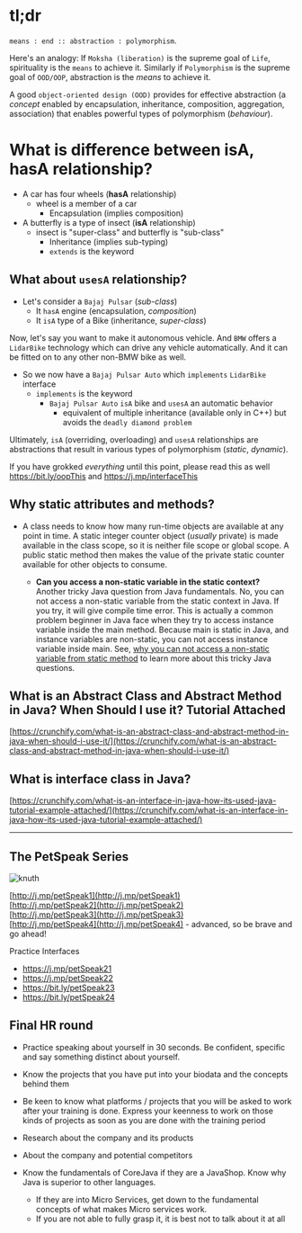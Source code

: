 
# tl;dr 

`means : end :: abstraction : polymorphism`. 

Here's an analogy:  If `Moksha (liberation)` is the supreme goal of `Life`,  spirituality is the `means` to achieve it. Similarly if `Polymorphism` is the supreme goal of `OOD/OOP`, abstraction is the _means_ to achieve it. 

A good `object-oriented design (OOD)` provides for effective abstraction (a _concept_ enabled by encapsulation, inheritance, composition, aggregation, association) that enables powerful types of polymorphism (_behaviour_). 

# What is difference between isA,  hasA relationship? 

   - A car has four wheels (**hasA** relationship)
	    - wheel is a member of a car 
		  - Encapsulation  (implies composition)
  - A butterfly is a type of insect (**isA** relationship)
	  - insect is "super-class" and butterfly is "sub-class"
		  - Inheritance  (implies sub-typing)
		  - `extends` is the keyword

## What about `usesA` relationship? 
 
  - Let's consider a `Bajaj Pulsar` (_sub-class_)
    - It `hasA` engine (encapsulation, _composition_)
    - It `isA` type of a Bike (inheritance, _super-class_)
  
  Now, let's say you want to make it autonomous vehicle. And `BMW` offers a `LidarBike` technology which can drive any vehicle automatically. And it can be fitted on to any other non-BMW bike as well. 
  - So we now have a `Bajaj Pulsar Auto` which `implements` `LidarBike` interface  
    - `implements` is the keyword
      - `Bajaj Pulsar Auto` `isA` bike and `usesA` an automatic behavior
	    - equivalent of multiple inheritance (available only in C++) but avoids the `deadly diamond problem`

Ultimately, `isA` (overriding, overloading) and `usesA` relationships are abstractions that result in various types of polymorphism (_static_, _dynamic_). 

If you have grokked _everything_ until this point, please read this as well https://bit.ly/oopThis  and https://j.mp/interfaceThis

## Why static attributes and methods?

 - A class needs to know how many run-time objects are available at any point in time. A static integer counter object (*usually* private) is made available in the class scope, so it is neither file scope or global scope. A public static method then makes the value of the private static counter available for other objects to consume. 

	- **Can you access a non-static variable in the static context?**  
Another tricky Java question from Java fundamentals. No, you can not access a non-static variable from the static context in Java. If you try, it will give compile time error. This is actually a common problem beginner in Java face when they try to access instance variable inside the main method. Because main is static in Java, and instance variables are non-static, you can not access instance variable inside main. See, [why you can not access a non-static variable from static method](http://javarevisited.blogspot.sg/2012/02/why-non-static-variable-cannot-be.html) to learn more about this tricky Java questions.

## What is an Abstract Class and Abstract Method in Java? When Should I use it? Tutorial Attached 

[https://crunchify.com/what-is-an-abstract-class-and-abstract-method-in-java-when-should-i-use-it/](https://crunchify.com/what-is-an-abstract-class-and-abstract-method-in-java-when-should-i-use-it/)

## What is interface class in Java? 
[https://crunchify.com/what-is-an-interface-in-java-how-its-used-java-tutorial-example-attached/](https://crunchify.com/what-is-an-interface-in-java-how-its-used-java-tutorial-example-attached/)

---

## The PetSpeak Series
![knuth](https://i.imgur.com/65gX68p.jpg) 

[http://j.mp/petSpeak1](http://j.mp/petSpeak1)  
[http://j.mp/petSpeak2](http://j.mp/petSpeak2)  
[http://j.mp/petSpeak3](http://j.mp/petSpeak3)  
[http://j.mp/petSpeak4](http://j.mp/petSpeak4) - advanced, so be brave and go ahead!

Practice Interfaces 
- https://j.mp/petSpeak21
- https://j.mp/petSpeak22
- https://bit.ly/petSpeak23
- https://bit.ly/petSpeak24



## Final HR round

- Practice speaking about yourself in 30 seconds. Be confident, specific and say something distinct about yourself. 
- Know the projects that you have put into your biodata and the concepts behind them 
- Be keen to know what platforms / projects that you will be asked to work after your training is done. Express your keenness to work on those kinds of projects as soon as you are done with the training period 

 - Research about the company and its products
 - About the company and potential competitors 
 - Know the fundamentals of CoreJava if they are a JavaShop. Know why Java is superior to other languages. 
	 - If they are into Micro Services, get down to the fundamental concepts of what makes Micro services work. 
	 - If you are not able to fully grasp it, it is best not to talk about it at all


 



